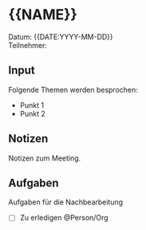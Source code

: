 # {{NAME}}

Datum: {{DATE:YYYY-MM-DD}}\
Teilnehmer: 

## Input

Folgende Themen werden besprochen:

* Punkt 1
* Punkt 2

## Notizen

Notizen zum Meeting.

## Aufgaben

Aufgaben für die Nachbearbeitung

- [ ] Zu erledigen @Person/Org